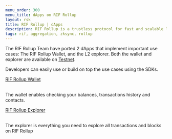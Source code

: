```yaml
---
menu_order: 300
menu_title: dApps on RIF Rollup
layout: rsk
title: RIF Rollup | dApps
description: RIF Rollup is a trustless protocol for fast and scalable low-cost payments on Rootstock powered by zkRollup Technology. See the dApps ported on Rootstock.
tags: rif, aggregation, zksync, rollup
---
```


The RIF Rollup Team have ported 2 dApps that implement important use cases: The RIF Rollup Wallet, and the L2 explorer. Both the wallet and explorer are available on [Testnet](https://wallet.testnet.rollup.rif.technology/).

Developers can easily use or build on top the use cases using the SDKs.

<div class="container the-stack">
  <div class="row rif_blue_text">
    <div class="col">
      <div class="rns-index-box">
        <a href="https://wallet.testnet.rollup.rif.technology/" rel="noopener noreferrer">RIF Rollup Wallet</a>
        <br />
        <br />
        <p>The wallet enables checking your balances, transactions history and contacts.</p>
      </div>
    </div>
    <div class="col">
      <div class="rns-index-box">
        <a href="https://explorer.testnet.rollup.rif.technology/" rel="noopener noreferrer">RIF Rollup Explorer</a>
        <br />
        <br />
        <p>The explorer is everything you need to explore all transactions and blocks on RIF Rollup</p>
      </div>
    </div>
  </div>
</div>